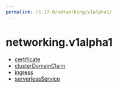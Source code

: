 ```yaml
---
permalink: /1.17.0/networking/v1alpha1/
---
```


# networking.v1alpha1



* [certificate](certificate.md)
* [clusterDomainClaim](clusterDomainClaim.md)
* [ingress](ingress.md)
* [serverlessService](serverlessService.md)
